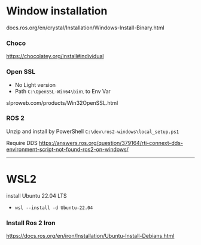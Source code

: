# Window installation

docs.ros.org/en/crystal/Installation/Windows-Install-Binary.html

### Choco

https://chocolatey.org/install#individual



### Open SSL
- No Light version
- Path `C:\OpenSSL-Win64\bin\` to Env Var

slproweb.com/products/Win32OpenSSL.html


### ROS 2

Unzip and install by PowerShell
`C:\dev\ros2-windows\local_setup.ps1`

Require DDS
https://answers.ros.org/question/379164/rti-connext-dds-environment-script-not-found-ros2-on-windows/

---
# WSL2 
install Ubuntu 22.04 LTS
- ```wsl --install -d Ubuntu-22.04```

### Install Ros 2 Iron
https://docs.ros.org/en/iron/Installation/Ubuntu-Install-Debians.html



